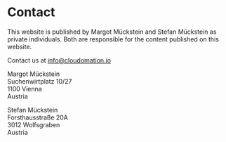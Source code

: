 # Contact

This website is published by Margot Mückstein and Stefan Mückstein as private individuals. Both are responsible for the content published on this website.

Contact us at [info@cloudomation.io](mailto:info@cloudomation.io)

Margot Mückstein  
Suchenwirtplatz 10/27  
1100 Vienna  
Austria

Stefan Mückstein  
Forsthausstraße 20A  
3012 Wolfsgraben  
Austria
